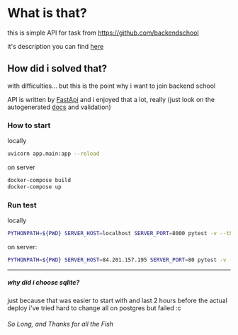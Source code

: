 # What is that?
this is simple API for task from https://github.com/backendschool

it's description you can find [here](..TASK.pdf)

## How did i solved that?
with difficulties... but this is the point why i want to join backend school 

API is written by [FastApi](https://fastapi.tiangolo.com/) and i enjoyed that a lot, really (just look on the autogenerated [docs](http://84.201.157.195/docs) and validation)


### How to start

locally
```bash
uvicorn app.main:app --reload
```

on server
```bash
docker-compose build
docker-compose up
```


### Run test
locally
```bash
PYTHONPATH=${PWD} SERVER_HOST=localhost SERVER_PORT=8000 pytest -v --tb=short app/tests/
```

on server:
```bash
PYTHONPATH=${PWD} SERVER_HOST=84.201.157.195 SERVER_PORT=80 pytest -v --tb=short app/tests/api/v1/
```

---
##### why did i choose sqlite?

just because that was easier to start with and last 2 hours before the actual deploy i've tried hard to change all on postgres but failed :c


###### So Long, and Thanks for all the Fish
